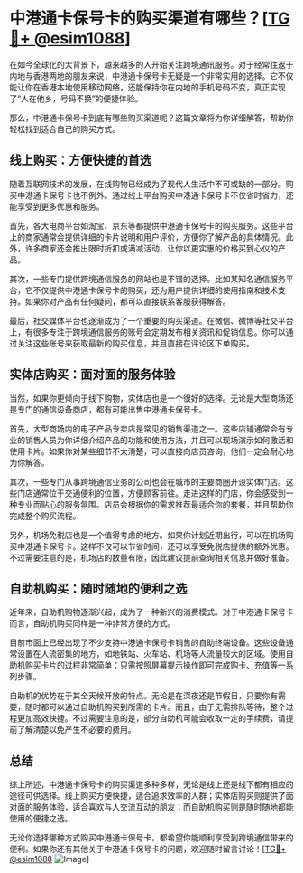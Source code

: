 # 中港通卡保号卡的购买渠道有哪些？[[TG💪+ @esim1088](https://t.me/s/esim1088)]

在如今全球化的大背景下，越来越多的人开始关注跨境通讯服务。对于经常往返于内地与香港两地的朋友来说，中港通卡保号卡无疑是一个非常实用的选择。它不仅能让你在香港本地使用移动网络，还能保持你在内地的手机号码不变，真正实现了“人在他乡，号码不换”的便捷体验。

那么，中港通卡保号卡到底有哪些购买渠道呢？这篇文章将为你详细解答，帮助你轻松找到适合自己的购买方式。

## 线上购买：方便快捷的首选

随着互联网技术的发展，在线购物已经成为了现代人生活中不可或缺的一部分。购买中港通卡保号卡也不例外。通过线上平台购买中港通卡保号卡不仅省时省力，还能享受到更多优惠和服务。

首先，各大电商平台如淘宝、京东等都提供中港通卡保号卡的购买服务。这些平台上的商家通常会提供详细的卡片说明和用户评价，方便你了解产品的具体情况。此外，许多商家还会推出限时折扣或满减活动，让你以更实惠的价格买到心仪的产品。

其次，一些专门提供跨境通信服务的网站也是不错的选择。比如某知名通信服务平台，它不仅提供中港通卡保号卡的购买，还为用户提供详细的使用指南和技术支持。如果你对产品有任何疑问，都可以直接联系客服获得解答。

最后，社交媒体平台也逐渐成为了一个重要的购买渠道。在微信、微博等社交平台上，有很多专注于跨境通信服务的账号会定期发布相关资讯和促销信息。你可以通过关注这些账号来获取最新的购买信息，并且直接在评论区下单购买。

## 实体店购买：面对面的服务体验

当然，如果你更倾向于线下购物，实体店也是一个很好的选择。无论是大型商场还是专门的通信设备商店，都有可能出售中港通卡保号卡。

首先，大型商场内的电子产品专卖店是常见的销售渠道之一。这些店铺通常会有专业的销售人员为你详细介绍产品的功能和使用方法，并且可以现场演示如何激活和使用卡片。如果你对某些细节不太清楚，可以直接向店员咨询，他们一定会耐心地为你解答。

其次，一些专门从事跨境通信业务的公司也会在城市的主要商圈开设实体门店。这些门店通常位于交通便利的位置，方便顾客前往。走进这样的门店，你会感受到一种专业而贴心的服务氛围。店员会根据你的需求推荐最适合你的套餐，并且帮助你完成整个购买流程。

另外，机场免税店也是一个值得考虑的地方。如果你计划近期出行，可以在机场购买中港通卡保号卡。这样不仅可以节省时间，还可以享受免税店提供的额外优惠。不过需要注意的是，机场店的数量有限，因此建议提前查询相关信息并做好准备。

## 自助机购买：随时随地的便利之选

近年来，自助机购物逐渐兴起，成为了一种新兴的消费模式。对于中港通卡保号卡而言，自助机购买同样是一种非常方便的方式。

目前市面上已经出现了不少支持中港通卡保号卡销售的自助终端设备。这些设备通常设置在人流密集的地方，如地铁站、火车站、机场等人流量较大的区域。使用自助机购买卡片的过程非常简单：只需按照屏幕提示操作即可完成购卡、充值等一系列步骤。

自助机的优势在于其全天候开放的特点。无论是在深夜还是节假日，只要你有需要，随时都可以通过自助机购买到所需的卡片。而且，由于无需排队等待，整个过程更加高效快捷。不过需要注意的是，部分自助机可能会收取一定的手续费，请提前了解清楚以免产生不必要的费用。

## 总结

综上所述，中港通卡保号卡的购买渠道多种多样，无论是线上还是线下都有相应的途径可供选择。线上购买方便快捷，适合追求效率的人群；实体店购买则提供了面对面的服务体验，适合喜欢与人交流互动的朋友；而自助机购买则是随时随地都能使用的便捷之选。

无论你选择哪种方式购买中港通卡保号卡，都希望你能顺利享受到跨境通信带来的便利。如果你还有其他关于中港通卡保号卡的问题，欢迎随时留言讨论！[[TG💪+ @esim1088](https://t.me/s/esim1088) ![Image](https://i.postimg.cc/4NQfJmqS/Snipaste-2025-05-13-00-14-12.png)]